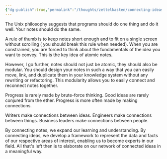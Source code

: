 ```yaml
---
{"dg-publish":true,"permalink":"/thoughts/zettelkasten/connecting-ideas/","title":"Connecting Ideas","created":"2025-08-26T19:46:54.838+01:00","updated":"2025-08-30T09:46:58.811+01:00"}
---
```


The Unix philosophy suggests that programs should do one thing and do it well. Your notes should do the same.

A rule of thumb is to keep notes short enough and to fit on a single screen without scrolling ( you should break this rule when needed). When you are constrained, you are forced to think about the fundamentals of the idea you want to convey. This is the key idea of atomic notes.

However, I go further, notes should not just be atomic, they should also be modular. You should design your notes in such a way that you can easily move, link, and duplicate them in your knowledge system without any rewriting or refactoring. This modularity allows you to easily connect and reconnect notes together.

Progress is rarely made by brute-force thinking. Good ideas are rarely conjured from the ether. Progress is more often made by making connections.

Writers make connections between ideas. Engineers make connections between things. Business leaders make connections between people.

By connecting notes, we expand our learning and understanding. By connecting ideas, we develop a framework to represent the data and facts of our respective areas of interest, enabling us to become experts in our field. All that's left then is to elaborate on our network of connected ideas in a meaningful way.